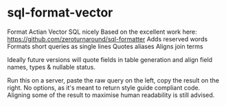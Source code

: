 # sql-format-vector
Format Actian Vector SQL nicely
Based on the excellent work here: https://github.com/zeroturnaround/sql-formatter
Adds reserved words
Formats short queries as single lines
Quotes aliases
Aligns join terms

Ideally future versions will quote fields in table generation and align field names, types & nullable status.

Run this on a server, paste the raw query on the left, copy the result on the right.
No options, as it's meant to return style guide compliant code.
Aligning some of the result to maximise human readability is still advised.